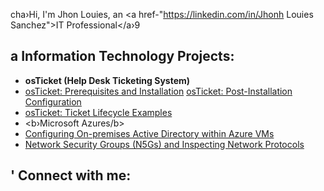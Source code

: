 cha›Hi, I'm Jhon Louies, an <a href-"https://linkedin.com/in/Jhonh Louies Sanchez">IT Professional</a›9</h1> <h2> a Information Technology Projects:</h2>
- <b>osTicket (Help Desk Ticketing System)</b>
- [osTicket: Prerequisites and Installation](https://github.com/joshmadakorcc/osticket-preregs)
[osTicket: Post-Installation Configuration](https://github.com/joshmadakorcc/post-install-config)
- [osTicket: Ticket Lifecycle Examples](https://github.com/joshmadakorcc/ticket-lifecycle)
- <b›Microsoft Azures/b>
- [Configuring On-premises Active Directory within Azure VMs](https://github.com/joshmadakorcc/configure-ad)
- [Network Security Groups (N5Gs) and Inspecting Network Protocols](https://github.com/joshmadakorcc/azure-network-protocols)
<h2> ' Connect with me:</h23
[ing align-"left" alt-"Josh | Twitter" width-"22px" src="https://cdn.isdelivr.net/npm/simple-icons@v3/icons/twitter.svg" /›][twitter]
[ring align-"left" alt="Josh | LinkedIn" width="22px" src-"https://cdn_jsdelivr.net/npm/simple-icons@v3/icons/linkedin.svg" /›][linkedin]
[img align-"left" alt-"Josh | Instagram" width- "22px" src-"https://cdn.jsdelivr.net/npm/simple-icons@v3/icons/instagram.svg" /›][instagram]
[twitter]: https://twitter.com/
[instagram]: https://www.instagram.com/
Clinkedinl: https://linkedin.com/in/Jhon Louies Sanchez

